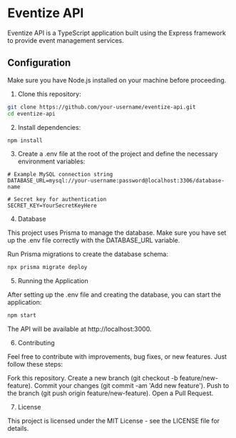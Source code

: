 # Eventize API

Eventize API is a TypeScript application built using the Express framework to provide event management services.

## Configuration

Make sure you have Node.js installed on your machine before proceeding.

1. Clone this repository:

```bash
git clone https://github.com/your-username/eventize-api.git
cd eventize-api
````

2. Install dependencies:

```bash
npm install
````


3. Create a .env file at the root of the project and define the necessary environment variables:
```plaintext
# Example MySQL connection string
DATABASE_URL=mysql://your-username:password@localhost:3306/database-name

# Secret key for authentication
SECRET_KEY=YourSecretKeyHere
````

4. Database

This project uses Prisma to manage the database. Make sure you have set up the .env file correctly with the DATABASE_URL variable.

Run Prisma migrations to create the database schema:
```bash
npx prisma migrate deploy
````

5. Running the Application

After setting up the .env file and creating the database, you can start the application:

```bash
npm start
````

The API will be available at http://localhost:3000.

6. Contributing

Feel free to contribute with improvements, bug fixes, or new features. Just follow these steps:

Fork this repository.
Create a new branch (git checkout -b feature/new-feature).
Commit your changes (git commit -am 'Add new feature').
Push to the branch (git push origin feature/new-feature).
Open a Pull Request.

7. License

This project is licensed under the MIT License - see the LICENSE file for details.